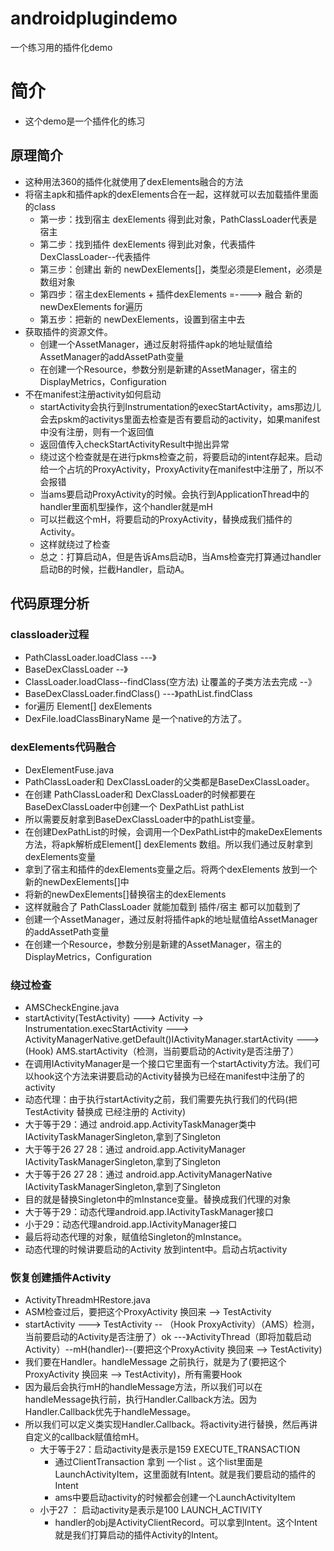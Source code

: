 # androidplugindemo
一个练习用的插件化demo

# 简介
- 这个demo是一个插件化的练习
## 原理简介
   - 这种用法360的插件化就使用了dexElements融合的方法
   - 将宿主apk和插件apk的dexElements合在一起，这样就可以去加载插件里面的class
      - 第一步：找到宿主 dexElements 得到此对象，PathClassLoader代表是宿主
      - 第二步：找到插件 dexElements 得到此对象，代表插件 DexClassLoader--代表插件
      -  第三步：创建出 新的 newDexElements[]，类型必须是Element，必须是数组对象
      -  第四步：宿主dexElements + 插件dexElements =----> 融合  新的 newDexElements for遍历
      -  第五步：把新的 newDexElements，设置到宿主中去
   -  获取插件的资源文件。
      -  创建一个AssetManager，通过反射将插件apk的地址赋值给AssetManager的addAssetPath变量
      -  在创建一个Resource，参数分别是新建的AssetManager，宿主的DisplayMetrics，Configuration
   -  不在manifest注册activity如何启动
      -  startActivity会执行到Instrumentation的execStartActivity，ams那边儿会去pskm的activitys里面去检查是否有要启动的activity，如果manifest中没有注册，则有一个返回值
      -  返回值传入checkStartActivityResult中抛出异常
      -  绕过这个检查就是在进行pkms检查之前，将要启动的intent存起来。启动给一个占坑的ProxyActivity，ProxyActivity在manifest中注册了，所以不会报错
      -  当ams要启动ProxyActivity的时候。会执行到ApplicationThread中的handler里面机型操作，这个handler就是mH
      -  可以拦截这个mH，将要启动的ProxyActivity，替换成我们插件的Activity。
      -  这样就绕过了检查
      -  总之：打算启动A，但是告诉Ams启动B，当Ams检查完打算通过handler启动B的时候，拦截Handler，启动A。
## 代码原理分析
### classloader过程
   - PathClassLoader.loadClass  ---》
   - BaseDexClassLoader --》
   - ClassLoader.loadClass--findClass(空方法) 让覆盖的子类方法去完成 --》
   - BaseDexClassLoader.findClass() ---》pathList.findClass
   - for遍历 Element[]  dexElements
   - DexFile.loadClassBinaryName 是一个native的方法了。
### dexElements代码融合
   - DexElementFuse.java
   - PathClassLoader和 DexClassLoader的父类都是BaseDexClassLoader。
   - 在创建 PathClassLoader和 DexClassLoader的时候都要在BaseDexClassLoader中创建一个 DexPathList pathList
   - 所以需要反射拿到BaseDexClassLoader中的pathList变量。
   - 在创建DexPathList的时候，会调用一个DexPathList中的makeDexElements方法，将apk解析成Element[] dexElements 数组。所以我们通过反射拿到dexElements变量
   - 拿到了宿主和插件的dexElements变量之后。将两个dexElements 放到一个新的newDexElements[]中
   - 将新的newDexElements[]替换宿主的dexElements
   -  这样就融合了 PathClassLoader 就能加载到 插件/宿主  都可以加载到了
   - 创建一个AssetManager，通过反射将插件apk的地址赋值给AssetManager的addAssetPath变量
   - 在创建一个Resource，参数分别是新建的AssetManager，宿主的DisplayMetrics，Configuration
### 绕过检查
   - AMSCheckEngine.java
   - startActivity(TestActivity) ---> Activity --> Instrumentation.execStartActivity ---> ActivityManagerNative.getDefault()IActivityManager.startActivity --->  (Hook)   AMS.startActivity（检测，当前要启动的Activity是否注册了）
   - 在调用IActivityManager是一个接口它里面有一个startActivity方法。我们可以hook这个方法来讲要启动的Activity替换为已经在manifest中注册了的activity
   - 动态代理：由于执行startActivity之前，我们需要先执行我们的代码(把TestActivity 替换成 已经注册的 Activity)
   - 大于等于29：通过 android.app.ActivityTaskManager类中 IActivityTaskManagerSingleton,拿到了Singleton
   - 大于等于26 27 28：通过 android.app.ActivityManager IActivityTaskManagerSingleton,拿到了Singleton
   - 大于等于26 27 28：通过 android.app.ActivityManagerNative IActivityTaskManagerSingleton,拿到了Singleton
   - 目的就是替换Singleton中的mInstance变量。替换成我们代理的对象
   - 大于等于29：动态代理android.app.IActivityTaskManager接口
   - 小于29：动态代理android.app.IActivityManager接口
   - 最后将动态代理的对象，赋值给Singleton的mInstance。
   - 动态代理的时候讲要启动的Activity 放到intent中。启动占坑activity
### 恢复创建插件Activity
   - ActivityThreadmHRestore.java
   - ASM检查过后，要把这个ProxyActivity 换回来 --> TestActivity
   - startActivity --->  TestActivity -- （Hook ProxyActivity）（AMS）检测，当前要启动的Activity是否注册了）ok ---》ActivityThread（即将加载启动Activity）--mH(handler)--(要把这个ProxyActivity 换回来 --> TestActivity)
   - 我们要在Handler。handleMessage 之前执行，就是为了(要把这个ProxyActivity 换回来 --> TestActivity)，所有需要Hook
   - 因为最后会执行mH的handleMessage方法，所以我们可以在handleMessage执行前，执行Handler.Callback方法。因为Handler.Callback优先于handleMessage。
   - 所以我们可以定义类实现Handler.Callback。将activity进行替换，然后再讲自定义的callback赋值给mH。
       - 大于等于27：启动activity是表示是159 EXECUTE_TRANSACTION
           - 通过ClientTransaction 拿到 一个list 。这个list里面是LaunchActivityItem，这里面就有Intent。就是我们要启动的插件的Intent
           - ams中要启动activity的时候都会创建一个LaunchActivityItem
       - 小于27  ： 启动activity是表示是100 LAUNCH_ACTIVITY
           - handler的obj是ActivityClientRecord。可以拿到Intent。这个Intent就是我们打算启动的插件Activity的Intent。